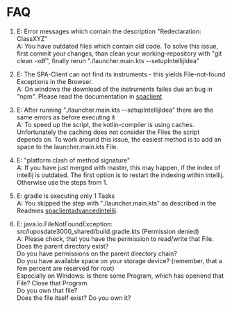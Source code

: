 # FAQ

1. E: Error messages which contain the description "Redeclaration: ClassXYZ"  
   A: You have outdated files which contain old code. To solve this issue, first commit your changes, than clean your working-repository with "git clean -xdf", finally rerun "./launcher.main.kts --setupIntellijIdea"

2. E: The SPA-Client can not find its instruments - this yields File-not-found Exceptions in the Browser.  
   A: On windows the download of the instruments failes due an bug in "npm". Please read the documentation in [spaclient](README-SPAClient.md)

3. E: After running "./launcher.main.kts --setupIntellijIdea" there are the same errors as before executing it  
   A: To speed up the script, the kotlin-compiler is using caches. Unfortunately the caching does not consider the Files the script depends on. To work around this issue, the easiest method is to add an space to the launcher.main.kts File.

4. E: "platform clash of method signature"  
   A: If you have just merged with master, this may happen, if the index of intellij is outdated. The first option is to restart the indexing within intellij. Otherwise use the steps from 1.

5. E: gradle is executing only 1 Tasks  
   A: You skipped the step with "./launcher.main.kts" as described in the Readmes [spaclient](README-SPAClient.md)[advanced](README-usage-compile-advanced.md)[intellij](README-usage-compile-intellij.md).

6. E: java.io.FileNotFoundException: src/luposdate3000_shared/build.gradle.kts (Permission denied)  
   A: Please check, that you have the permission to read/write that File.  
   Does the parent directory exist?  
   Do you have permissions on the parent directory chain?  
   Do you have available space on your storage device? (remember, that a few percent are reserved for root)  
   Especially on Windows: Is there some Program, which has openend that File? Close that Program.  
   Do you own that file?  
   Does the file itself exist? Do you own it?
